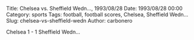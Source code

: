 Title: Chelsea vs. Sheffield Wedn…, 1993/08/28
Date: 1993/08/28 00:00
Category: sports
Tags: football, football scores, Chelsea, Sheffield Wedn…
Slug: chelsea-vs-sheffield-wedn
Author: carbonero


Chelsea 1 - 1 Sheffield Wedn…

